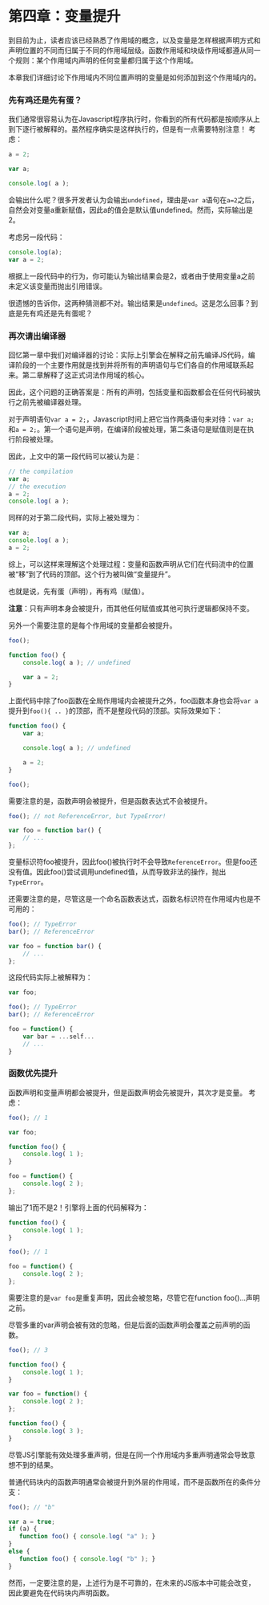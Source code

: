 # 第四章：变量提升

到目前为止，读者应该已经熟悉了作用域的概念，以及变量是怎样根据声明方式和声明位置的不同而归属于不同的作用域层级。函数作用域和块级作用域都遵从同一个规则：某个作用域内声明的任何变量都归属于这个作用域。

本章我们详细讨论下作用域内不同位置声明的变量是如何添加到这个作用域内的。

### 先有鸡还是先有蛋？

我们通常很容易认为在Javascript程序执行时，你看到的所有代码都是按顺序从上到下逐行被解释的。虽然程序确实是这样执行的，但是有一点需要特别注意！
考虑：
```js
a = 2;

var a;

console.log( a );
```
会输出什么呢？很多开发者认为会输出`undefined`，理由是`var a`语句在`a=2`之后，自然会对变量a重新赋值，因此a的值会是默认值undefined。然而，实际输出是2。

考虑另一段代码：
```js
console.log(a);
var a = 2;
```
根据上一段代码中的行为，你可能认为输出结果会是2，或者由于使用变量a之前未定义该变量而抛出引用错误。

很遗憾的告诉你，这两种猜测都不对。输出结果是`undefined`。这是怎么回事？到底是先有鸡还是先有蛋呢？

### 再次请出编译器

回忆第一章中我们对编译器的讨论：实际上引擎会在解释之前先编译JS代码，编译阶段的一个主要作用就是找到并将所有的声明语句与它们各自的作用域联系起来。第二章解释了这正式词法作用域的核心。

因此，这个问题的正确答案是：所有的声明，包括变量和函数都会在任何代码被执行之前先被编译器处理。

对于声明语句`var a = 2;`，Javascript时间上把它当作两条语句来对待：`var a;`和`a = 2;`。第一个语句是声明，在编译阶段被处理，第二条语句是赋值则是在执行阶段被处理。

因此，上文中的第一段代码可以被认为是：
```js
// the compilation
var a;
// the execution
a = 2;
console.log( a );
```
同样的对于第二段代码，实际上被处理为：
```js
var a;
console.log( a );
a = 2;
```
综上，可以这样来理解这个处理过程：变量和函数声明从它们在代码流中的位置被“移”到了代码的顶部。这个行为被叫做“变量提升”。

也就是说，先有蛋（声明），再有鸡（赋值）。

**注意**：只有声明本身会被提升，而其他任何赋值或其他可执行逻辑都保持不变。

另外一个需要注意的是每个作用域的变量都会被提升。
```js
foo();

function foo() {
    console.log( a ); // undefined

    var a = 2;
}
```
上面代码中除了foo函数在全局作用域内会被提升之外，foo函数本身也会将`var a`提升到`foo(){ .. }`的顶部，而不是整段代码的顶部。实际效果如下：
```js
function foo() {
    var a;

    console.log( a ); // undefined

    a = 2;
}

foo();
```
需要注意的是，函数声明会被提升，但是函数表达式不会被提升。
```js
foo(); // not ReferenceError, but TypeError!

var foo = function bar() {
    // ...
};
```
变量标识符foo被提升，因此foo()被执行时不会导致`ReferenceError`。但是foo还没有值。因此foo()尝试调用undefined值，从而导致非法的操作，抛出`TypeError`。

还需要注意的是，尽管这是一个命名函数表达式，函数名标识符在作用域内也是不可用的：
```js
foo(); // TypeError
bar(); // ReferenceError

var foo = function bar() {
    // ...
};
```
这段代码实际上被解释为：
```js
var foo;

foo(); // TypeError
bar(); // ReferenceError

foo = function() {
    var bar = ...self...
    // ...
}
```
### 函数优先提升

函数声明和变量声明都会被提升，但是函数声明会先被提升，其次才是变量。
考虑：
```js
foo(); // 1

var foo;

function foo() {
    console.log( 1 );
}

foo = function() {
    console.log( 2 );
};
```
输出了1而不是2！引擎将上面的代码解释为：
```js
function foo() {
    console.log( 1 );
}

foo(); // 1

foo = function() {
    console.log( 2 );
};
```
需要注意的是`var foo`是重复声明，因此会被忽略，尽管它在function foo()...声明之前。

尽管多重的var声明会被有效的忽略，但是后面的函数声明会覆盖之前声明的函数。
```js
foo(); // 3

function foo() {
    console.log( 1 );
}

var foo = function() {
    console.log( 2 );
};

function foo() {
    console.log( 3 );
}
```
尽管JS引擎能有效处理多重声明，但是在同一个作用域内多重声明通常会导致意想不到的结果。

普通代码块内的函数声明通常会被提升到外层的作用域，而不是函数所在的条件分支：
```js
foo(); // "b"

var a = true;
if (a) {
   function foo() { console.log( "a" ); }
}
else {
   function foo() { console.log( "b" ); }
}
```
然而，一定要注意的是，上述行为是不可靠的，在未来的JS版本中可能会改变，因此要避免在代码块内声明函数。
